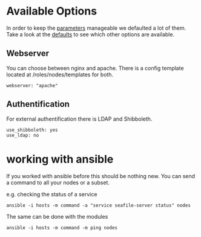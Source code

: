 # Available Options

In order to keep the [parameters](group_vars/all) manageable we defaulted a lot of them.  
Take a look at the [defaults](roles/nodes/defaults/main.yml) to see which other options are available.

## Webserver

You can choose between nginx and apache. There is a config template located at /roles/nodes/templates for both.

```
webserver: "apache"
```

## Authentification

For external authentification there is LDAP and Shibboleth.

```
use_shibboleth: yes
use_ldap: no
```

# working with ansible

If you worked with ansible before this should be nothing new.
You can send a command to all your nodes or a subset.

e.g. checking the status of a service 
```
ansible -i hosts -m command -a "service seafile-server status" nodes
```

The same can be done with the modules
```
ansible -i hosts -m command -m ping nodes
```
